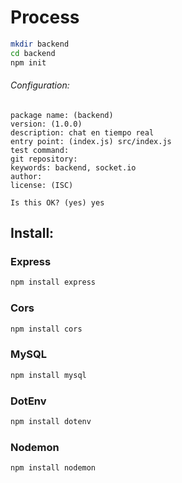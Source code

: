 #   Process

```sh
mkdir backend
cd backend
npm init
```

######   Configuration:
```
package name: (backend)
version: (1.0.0)
description: chat en tiempo real
entry point: (index.js) src/index.js
test command:
git repository:
keywords: backend, socket.io
author:
license: (ISC)

Is this OK? (yes) yes
```


##  Install:
###  Express
```sh
npm install express
```
###  Cors
```sh
npm install cors
```
###  MySQL
```sh
npm install mysql
```
###  DotEnv
```sh
npm install dotenv
```
###  Nodemon
```sh
npm install nodemon
```